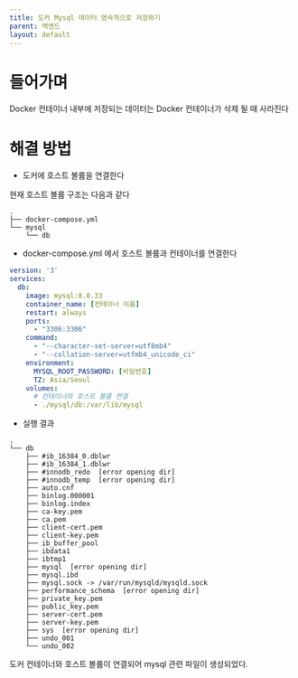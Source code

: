 ```yaml
---
title: 도커 Mysql 데이터 영속적으로 저장하기
parent: 백엔드
layout: default
---
```

# 들어가며

Docker 컨테이너 내부에 저장되는 데이터는 Docker 컨테이너가 삭제 될 때 사라진다


# 해결 방법

- 도커에 호스트 볼륨을 연결한다

현재 호스트 볼륨 구조는 다음과 같다

```
.
├── docker-compose.yml
└── mysql
    └── db
```

- docker-compose.yml 에서 호스트 볼륨과 컨테이너를 연결한다

```yaml
version: '3'
services:
  db:
    image: mysql:8.0.33
    container_name: [컨테이너 이름]
    restart: always
    ports:
      - "3306:3306"
    command:
      - "--character-set-server=utf8mb4"
      - "--collation-server=utfmb4_unicode_ci"
    environment:
      MYSQL_ROOT_PASSWORD: [비밀번호]
      TZ: Asia/Seoul
    volumes:
      # 컨테이너와 호스트 볼륨 연결
      - ./mysql/db:/var/lib/mysql
```

- 실행 결과

```
.
└── db
    ├── #ib_16384_0.dblwr
    ├── #ib_16384_1.dblwr
    ├── #innodb_redo  [error opening dir]
    ├── #innodb_temp  [error opening dir]
    ├── auto.cnf
    ├── binlog.000001
    ├── binlog.index
    ├── ca-key.pem
    ├── ca.pem
    ├── client-cert.pem
    ├── client-key.pem
    ├── ib_buffer_pool
    ├── ibdata1
    ├── ibtmp1
    ├── mysql  [error opening dir]
    ├── mysql.ibd
    ├── mysql.sock -> /var/run/mysqld/mysqld.sock
    ├── performance_schema  [error opening dir]
    ├── private_key.pem
    ├── public_key.pem
    ├── server-cert.pem
    ├── server-key.pem
    ├── sys  [error opening dir]
    ├── undo_001
    └── undo_002
```

도커 컨테이너와 호스트 볼륨이 연결되어 mysql 관련 파일이 생성되었다.

